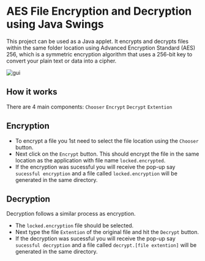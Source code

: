 
# AES File Encryption and Decryption using Java Swings

This project can be used as a Java applet. It encrypts and decrypts files within the same folder location using Advanced Encryption Standard (AES) 256, which is a symmetric encryption algorithm that uses a 256-bit key to convert your plain text or data into a cipher. 

![gui](https://github.com/Nithin-bd/EnDe/assets/83744735/53ea8ac2-e787-4e7e-8a6f-542952906c32)

## How it works

There are 4 main components:
`Chooser`
`Encrypt`
`Decrypt`
`Extention`

## Encryption

- To encrypt a file you 1st need to select the file location using the `Chooser` button.
- Next click on the `Encrypt` button. This should encrypt the file in the same location as the application with file name `locked.encrypted`.
- If the encryption was sucessful you will receive the pop-up say `sucessful encryption` and a file called `locked.encryption` will be generated in the same directory.

## Decryption

Decryption follows a similar process as encryption.

- The `locked.encryption` file should be selected.
- Next type the file `Extention` of the original file and hit the `Decrypt` button.
- If the decryption was sucessful you will receive the pop-up say `sucessful decryption` and a file called `decrypt.[file extention]` will be generated in the same directory.
